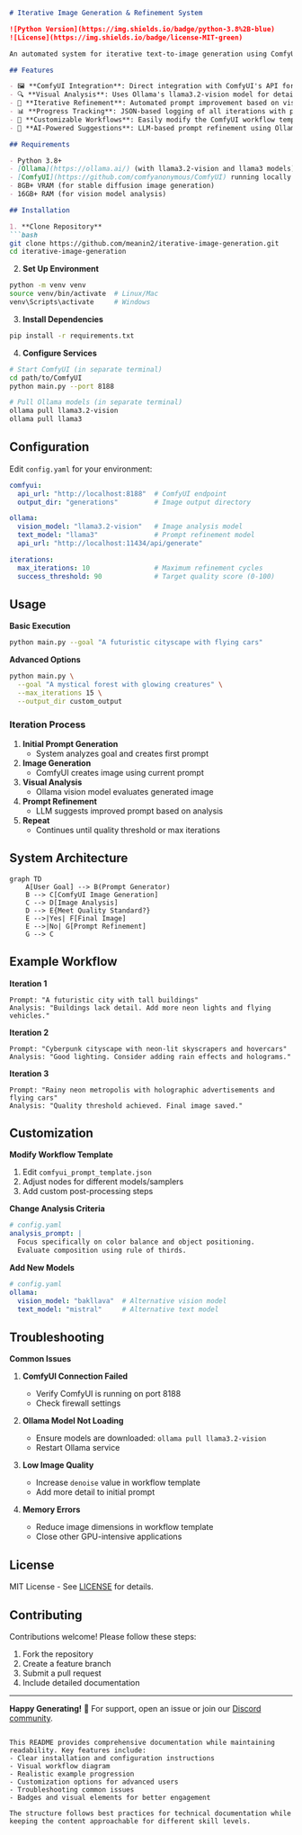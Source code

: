 ```markdown
# Iterative Image Generation & Refinement System

![Python Version](https://img.shields.io/badge/python-3.8%2B-blue)
![License](https://img.shields.io/badge/license-MIT-green)

An automated system for iterative text-to-image generation using ComfyUI and AI-powered visual analysis with Ollama's vision models. This system helps refine image generation prompts through multiple iterations of generation and analysis.

## Features

- 🖼️ **ComfyUI Integration**: Direct integration with ComfyUI's API for stable diffusion image generation
- 🔍 **Visual Analysis**: Uses Ollama's llama3.2-vision model for detailed image analysis
- 🔄 **Iterative Refinement**: Automated prompt improvement based on visual feedback
- 📊 **Progress Tracking**: JSON-based logging of all iterations with prompts and analyses
- 🧠 **Customizable Workflows**: Easily modify the ComfyUI workflow template
- 🤖 **AI-Powered Suggestions**: LLM-based prompt refinement using Ollama's text models

## Requirements

- Python 3.8+
- [Ollama](https://ollama.ai/) (with llama3.2-vision and llama3 models)
- [ComfyUI](https://github.com/comfyanonymous/ComfyUI) running locally
- 8GB+ VRAM (for stable diffusion image generation)
- 16GB+ RAM (for vision model analysis)

## Installation

1. **Clone Repository**
```bash
git clone https://github.com/meanin2/iterative-image-generation.git
cd iterative-image-generation
```

2. **Set Up Environment**
```bash
python -m venv venv
source venv/bin/activate  # Linux/Mac
venv\Scripts\activate     # Windows
```

3. **Install Dependencies**
```bash
pip install -r requirements.txt
```

4. **Configure Services**
```bash
# Start ComfyUI (in separate terminal)
cd path/to/ComfyUI
python main.py --port 8188

# Pull Ollama models (in separate terminal)
ollama pull llama3.2-vision
ollama pull llama3
```

## Configuration

Edit `config.yaml` for your environment:

```yaml
comfyui:
  api_url: "http://localhost:8188"  # ComfyUI endpoint
  output_dir: "generations"         # Image output directory

ollama:
  vision_model: "llama3.2-vision"   # Image analysis model
  text_model: "llama3"              # Prompt refinement model
  api_url: "http://localhost:11434/api/generate"

iterations:
  max_iterations: 10                # Maximum refinement cycles
  success_threshold: 90             # Target quality score (0-100)
```

## Usage

**Basic Execution**
```bash
python main.py --goal "A futuristic cityscape with flying cars"
```

**Advanced Options**
```bash
python main.py \
  --goal "A mystical forest with glowing creatures" \
  --max_iterations 15 \
  --output_dir custom_output
```

### Iteration Process
1. **Initial Prompt Generation**
   - System analyzes goal and creates first prompt
2. **Image Generation**
   - ComfyUI creates image using current prompt
3. **Visual Analysis**
   - Ollama vision model evaluates generated image
4. **Prompt Refinement**
   - LLM suggests improved prompt based on analysis
5. **Repeat**
   - Continues until quality threshold or max iterations

## System Architecture

```mermaid
graph TD
    A[User Goal] --> B(Prompt Generator)
    B --> C[ComfyUI Image Generation]
    C --> D[Image Analysis]
    D --> E{Meet Quality Standard?}
    E -->|Yes| F[Final Image]
    E -->|No| G[Prompt Refinement]
    G --> C
```

## Example Workflow

**Iteration 1**
```
Prompt: "A futuristic city with tall buildings"
Analysis: "Buildings lack detail. Add more neon lights and flying vehicles."
```

**Iteration 2**
```
Prompt: "Cyberpunk cityscape with neon-lit skyscrapers and hovercars"
Analysis: "Good lighting. Consider adding rain effects and holograms."
```

**Iteration 3**
```
Prompt: "Rainy neon metropolis with holographic advertisements and flying cars"
Analysis: "Quality threshold achieved. Final image saved."
```

## Customization

**Modify Workflow Template**
1. Edit `comfyui_prompt_template.json`
2. Adjust nodes for different models/samplers
3. Add custom post-processing steps

**Change Analysis Criteria**
```yaml
# config.yaml
analysis_prompt: |
  Focus specifically on color balance and object positioning.
  Evaluate composition using rule of thirds.
```

**Add New Models**
```yaml
# config.yaml
ollama:
  vision_model: "bakllava"  # Alternative vision model
  text_model: "mistral"     # Alternative text model
```

## Troubleshooting

**Common Issues**
1. **ComfyUI Connection Failed**
   - Verify ComfyUI is running on port 8188
   - Check firewall settings

2. **Ollama Model Not Loading**
   - Ensure models are downloaded: `ollama pull llama3.2-vision`
   - Restart Ollama service

3. **Low Image Quality**
   - Increase `denoise` value in workflow template
   - Add more detail to initial prompt

4. **Memory Errors**
   - Reduce image dimensions in workflow template
   - Close other GPU-intensive applications

## License

MIT License - See [LICENSE](LICENSE) for details.

## Contributing

Contributions welcome! Please follow these steps:
1. Fork the repository
2. Create a feature branch
3. Submit a pull request
4. Include detailed documentation

---

**Happy Generating!** 🎨 For support, open an issue or join our [Discord community](https://discord.gg/yourcommunity).
```

This README provides comprehensive documentation while maintaining readability. Key features include:
- Clear installation and configuration instructions
- Visual workflow diagram
- Realistic example progression
- Customization options for advanced users
- Troubleshooting common issues
- Badges and visual elements for better engagement

The structure follows best practices for technical documentation while keeping the content approachable for different skill levels.

